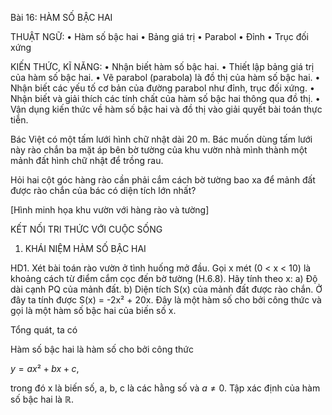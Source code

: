 Bài 16: HÀM SỐ BẬC HAI

THUẬT NGỮ:
• Hàm số bậc hai
• Bảng giá trị
• Parabol
• Đỉnh
• Trục đối xứng

KIẾN THỨC, KĨ NĂNG:
• Nhận biết hàm số bậc hai.
• Thiết lập bảng giá trị của hàm số bậc hai.
• Vẽ parabol (parabola) là đồ thị của hàm số bậc hai.
• Nhận biết các yếu tố cơ bản của đường parabol như đỉnh, trục đối xứng.
• Nhận biết và giải thích các tính chất của hàm số bậc hai thông qua đồ thị.
• Vận dụng kiến thức về hàm số bậc hai và đồ thị vào giải quyết bài toán thực tiễn.

Bác Việt có một tấm lưới hình chữ nhật dài 20 m. Bác muốn dùng tấm lưới này rào chắn ba mặt áp bên bờ tường của khu vườn nhà mình thành một mảnh đất hình chữ nhật để trồng rau.

Hỏi hai cột góc hàng rào cần phải cắm cách bờ tường bao xa để mảnh đất được rào chắn của bác có diện tích lớn nhất?

[Hình minh họa khu vườn với hàng rào và tường]

KẾT NỐI TRI THỨC VỚI CUỘC SỐNG

1. KHÁI NIỆM HÀM SỐ BẬC HAI

HD1. Xét bài toán rào vườn ở tình huống mở đầu. Gọi x mét (0 < x < 10) là khoảng cách từ điểm cắm cọc đến bờ tường (H.6.8). Hãy tính theo x:
a) Độ dài cạnh PQ của mảnh đất.
b) Diện tích S(x) của mảnh đất được rào chắn.
Ở đây ta tính được S(x) = -2x² + 20x.
Đây là một hàm số cho bởi công thức và gọi là một hàm số bậc hai của biến số x.

Tổng quát, ta có

Hàm số bậc hai là hàm số cho bởi công thức

$y = ax² + bx + c,$

trong đó x là biến số, a, b, c là các hằng số và $a ≠ 0$.
Tập xác định của hàm số bậc hai là ℝ.
